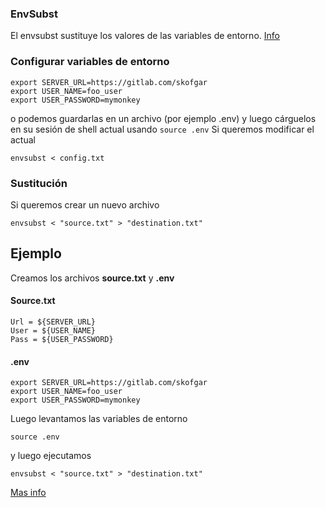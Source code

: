 ### EnvSubst
El envsubst sustituye los valores de las variables de entorno. [Info](https://skofgar.ch/dev/2020/08/how-to-quickly-replace-environment-variables-in-a-file/)
### Configurar variables de entorno
````
export SERVER_URL=https://gitlab.com/skofgar
export USER_NAME=foo_user
export USER_PASSWORD=mymonkey
````
o podemos guardarlas en un archivo (por ejemplo .env) y luego cárguelos en su sesión de shell actual usando ``source .env``
Si queremos modificar el actual
````
envsubst < config.txt
````
### Sustitución
Si queremos crear un nuevo archivo
````
envsubst < "source.txt" > "destination.txt"
````
## Ejemplo
Creamos los archivos **source.txt** y **.env**
#### Source.txt
````
Url = ${SERVER_URL}
User = ${USER_NAME}
Pass = ${USER_PASSWORD}
````
#### .env
````
export SERVER_URL=https://gitlab.com/skofgar
export USER_NAME=foo_user
export USER_PASSWORD=mymonkey
````
Luego levantamos las variables de entorno
````
source .env
````
y luego ejecutamos 
````
envsubst < "source.txt" > "destination.txt"
````

[Mas info](https://github.com/a8m/envsubst)

